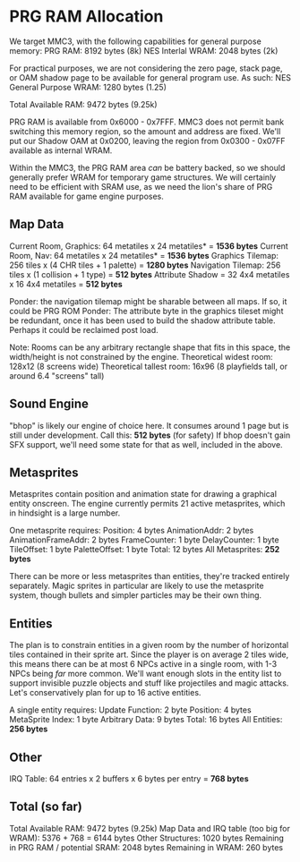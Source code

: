 # PRG RAM Allocation

We target MMC3, with the following capabilities for general purpose memory:
PRG RAM: 8192 bytes (8k)
NES Interlal WRAM: 2048 bytes (2k)

For practical purposes, we are not considering the zero page, stack page, or OAM shadow page to be
available for general program use. As such:
NES General Purpose WRAM: 1280 bytes (1.25)

Total Available RAM: 9472 bytes (9.25k)

PRG RAM is available from 0x6000 - 0x7FFF. MMC3 does not permit bank switching this memory region, so the amount
and address are fixed. We'll put our Shadow OAM at 0x0200, leaving the region from 0x0300 - 0x07FF available as 
internal WRAM.

Within the MMC3, the PRG RAM area _can_ be battery backed, so we should generally prefer WRAM for temporary game
structures. We will certainly need to be efficient with SRAM use, as we need the lion's share of PRG RAM available
for game engine purposes.

## Map Data
Current Room, Graphics: 64 metatiles x 24 metatiles* = **1536 bytes**
Current Room, Nav: 64 metatiles x 24 metatiles* = **1536 bytes**
Graphics Tilemap: 256 tiles x (4 CHR tiles + 1 palette) = **1280 bytes**
Navigation Tilemap: 256 tiles x (1 collision + 1 type) = **512 bytes**
Attribute Shadow = 32 4x4 metatiles x 16 4x4 metatiles = **512 bytes**

Ponder: the navigation tilemap might be sharable between all maps. If so, it could be PRG ROM
Ponder: The attribute byte in the graphics tileset might be redundant, once it has been used to
        build the shadow attribute table. Perhaps it could be reclaimed post load.

Note: Rooms can be any arbitrary rectangle shape that fits in this space, the width/height is
      not constrained by the engine.
Theoretical widest room: 128x12 (8 screens wide)
Theoretical tallest room: 16x96 (8 playfields tall, or around 6.4 "screens" tall)

## Sound Engine
"bhop" is likely our engine of choice here. It consumes around 1 page but is still under development.
Call this: **512 bytes** (for safety)
If bhop doesn't gain SFX support, we'll need some state for that as well, included in the above.

## Metasprites
Metasprites contain position and animation state for drawing a graphical entity onscreen. The engine currently 
permits 21 active metasprites, which in hindsight is a large number.

One metasprite requires:
Position: 4 bytes
AnimationAddr: 2 bytes
AnimationFrameAddr: 2 bytes
FrameCounter: 1 byte
DelayCounter: 1 byte
TileOffset: 1 byte
PaletteOffset: 1 byte
Total: 12 bytes
All Metasprites: **252 bytes**

There can be more or less metasprites than entities, they're tracked entirely separately. Magic sprites in particular
are likely to use the metasprite system, though bullets and simpler particles may be their own thing.

## Entities
The plan is to constrain entities in a given room by the number of horizontal tiles contained in their sprite art.
Since the player is on average 2 tiles wide, this means there can be at most 6 NPCs active in a single room, with
1-3 NPCs being *far* more common. We'll want enough slots in the entity list to support invisible puzzle objects
and stuff like projectiles and magic attacks. Let's conservatively plan for up to 16 active entities.

A single entity requires:
Update Function: 2 byte
Position: 4 bytes
MetaSprite Index: 1 byte
Arbitrary Data: 9 bytes
Total: 16 bytes
All Entities: **256 bytes**

## Other

IRQ Table: 64 entries x 2 buffers x 6 bytes per entry = **768 bytes**

## Total (so far)

Total Available RAM: 9472 bytes (9.25k)
Map Data and IRQ table (too big for WRAM): 5376 + 768 = 6144 bytes
Other Structures: 1020 bytes
Remaining in PRG RAM / potential SRAM: 2048 bytes
Remaining in WRAM: 260 bytes
